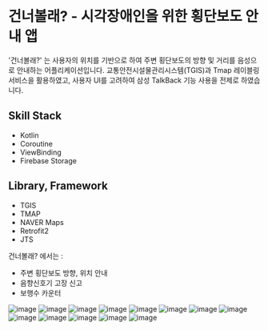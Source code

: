 
# 건너볼래? - 시각장애인을 위한 횡단보도 안내 앱

'건너볼래?' 는 사용자의 위치를 기반으로 하여 주변 횡단보도의 방향 및 거리를 음성으로 안내하는 어플리케이션입니다.
교통안전시설물관리시스템(TGIS)과 Tmap 레이블링 서비스을 활용하였고, 사용자 UI를 고려하여 삼성 TalkBack 기능 사용을 전제로 하였습니다.

## Skill Stack
- Kotlin
- Coroutine
- ViewBinding
- Firebase Storage

## Library, Framework
- TGIS
- TMAP
- NAVER Maps
- Retrofit2
- JTS

건너볼래? 에서는 :
- 주변 횡단보도 방향, 위치 안내
- 음향신호기 고장 신고
- 보행수 카운터

![image](https://user-images.githubusercontent.com/86652565/178460005-0ea8dca4-dc9f-4d62-be8c-0585684c4bbf.png)
![image](https://user-images.githubusercontent.com/86652565/178459760-35854130-d330-41b5-bac1-c2181d00b8b2.png)
![image](https://user-images.githubusercontent.com/86652565/178459802-ced7a261-5d81-46e6-a34e-50e150fa7345.png)
![image](https://user-images.githubusercontent.com/86652565/178459824-0ac0fa38-c96f-4c70-8a38-90d64899396f.png)
![image](https://user-images.githubusercontent.com/86652565/178459846-accfcfa9-3be9-49e9-889a-30250e063bcf.png)
![image](https://user-images.githubusercontent.com/86652565/178459860-49aa59bc-15ad-4eac-86bb-ef31f402ad34.png)
![image](https://user-images.githubusercontent.com/86652565/178459875-b0b412b9-1052-49fb-9e16-72e205dc2037.png)
![image](https://user-images.githubusercontent.com/86652565/178459889-2907454d-1f83-4237-9c55-c1345016d456.png)
![image](https://user-images.githubusercontent.com/86652565/178459901-6c117702-c78b-4097-92c9-f38d4ef1918f.png)
![image](https://user-images.githubusercontent.com/86652565/178459923-3f415585-ed2b-4b76-a6cb-c0bdfc21dbe5.png)
![image](https://user-images.githubusercontent.com/86652565/178459937-a0731b1c-9d73-4890-9679-0920f1a27bbb.png)
![image](https://user-images.githubusercontent.com/86652565/178459952-4e655d50-2472-4e5f-a8d8-66965bda7ba3.png)
![image](https://user-images.githubusercontent.com/86652565/178459964-c5e0d5be-2c9e-4fd3-962a-d9aa603cb5b1.png)
